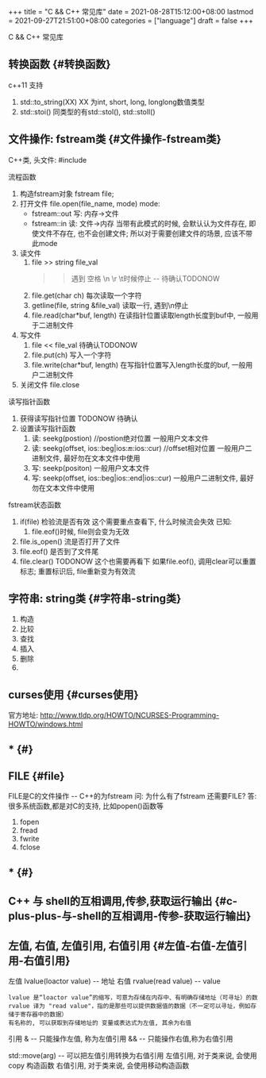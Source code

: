 +++
title = "C && C++ 常见库"
date = 2021-08-28T15:12:00+08:00
lastmod = 2021-09-27T21:51:00+08:00
categories = ["language"]
draft = false
+++

C && C++ 常见库

<!--more-->


## 转换函数 {#转换函数}

c++11 支持

1.  std::to\_string(XX)
    XX 为int, short, long, longlong数值类型
2.  std::stoi()
    同类型的有std::stol(), std::stoll()


## 文件操作: fstream类 {#文件操作-fstream类}

C++类, 头文件:
\#include <fstream>

流程函数

1.  构造fstream对象
    fstream file;
2.  打开文件
    file.open(file\_name, mode)
    mode:
    -   fstream::out  写: 内存->文件
    -   fstream::in   读: 文件->内存
        当带有此模式的时候, 会默认认为文件存在,
        即使文件不存在, 也不会创建文件;
        所以对于需要创建文件的场景, 应该不带此mode
3.  读文件
    1.  file >> string file\_val
        >> 遇到 空格 \n \r \t时候停止 -- 待确认TODONOW
    2.  file.get(char ch)
        每次读取一个字符
    3.  getline(file, string &file\_val)
        读取一行, 遇到\n停止
    4.  file.read(char\*buf, length)
        在读指针位置读取length长度到buf中, 一般用于二进制文件
4.  写文件
    1.  file << file\_val
        待确认TODONOW
    2.  file.put(ch)
        写入一个字符
    3.  file.write(char\*buf, length)
        在写指针位置写入length长度的buf, 一般用户二进制文件
5.  关闭文件
    file.close

读写指针函数

1.  获得读写指针位置
    TODONOW 待确认
2.  设置读写指针函数
    1.  读: seekg(postion) //postion绝对位置
        一般用户文本文件
    2.  读: seekg(offset, ios::beg|ios::end::ios::cur) //offset相对位置
        一般用户二进制文件, 最好勿在文本文件中使用
    3.  写: seekp(positon)
        一般用户文本文件
    4.  写: seekp(offset, ios::beg|ios::end|ios::cur)
        一般用户二进制文件, 最好勿在文本文件中使用

fstream状态函数

1.  if(file) 检验流是否有效
    这个需要重点查看下, 什么时候流会失效
    已知:
    1.  file.eof()时候, file则会变为无效
2.  file.is\_open() 流是否打开了文件
3.  file.eof() 是否到了文件尾
4.  file.clear()
    TODONOW 这个也需要再看下
    如果file.eof(), 调用clear可以重置标志;
    重置标识后, file重新变为有效流


## 字符串: string类 {#字符串-string类}

1.  构造
2.  比较
3.  查找
4.  插入
5.  删除
6.


## curses使用 {#curses使用}

官方地址: <http://www.tldp.org/HOWTO/NCURSES-Programming-HOWTO/windows.html>


## ********************************************\********************************************* {#}


## FILE {#file}

FILE是C的文件操作 -- C++的为fstream
问: 为什么有了fstream 还需要FILE?
答: 很多系统函数,都是对C的支持, 比如popen()函数等

1.  fopen
2.  fread
3.  fwrite
4.  fclose


## ********************************************\********************************************* {#}


## C++ 与 shell的互相调用,传参,获取运行输出 {#c-plus-plus-与-shell的互相调用-传参-获取运行输出}


## 左值, 右值, 左值引用, 右值引用 {#左值-右值-左值引用-右值引用}

左值 lvalue(loactor value)  -- 地址
右值 rvalue(read value) -- value

```text
lvalue 是“loactor value”的缩写，可意为存储在内存中、有明确存储地址（可寻址）的数
rvalue 译为 "read value"，指的是那些可以提供数据值的数据（不一定可以寻址，例如存储于寄存器中的数据）
有名称的, 可以获取到存储地址的 变量或表达式为左值, 其余为右值
```

引用
& -- 只能操作左值, 称为左值引用
&& -- 只能操作右值,称为右值引用

std::move(arg) -- 可以把左值引用转换为右值引用
左值引用, 对于类来说, 会使用copy 构造函数
右值引用, 对于类来说, 会使用移动构造函数